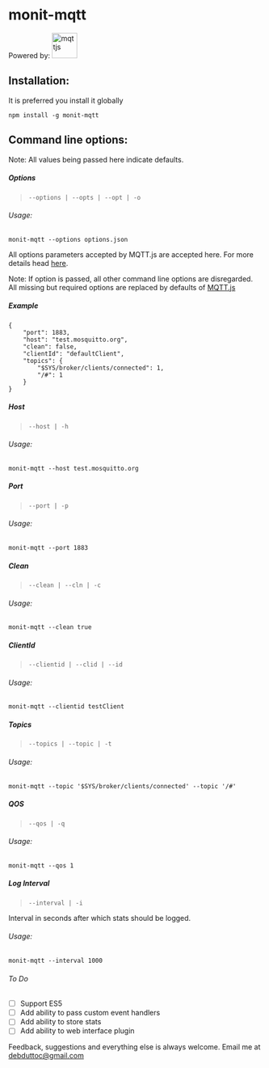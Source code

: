 # monit-mqtt

Powered by: <img src="https://raw.githubusercontent.com/mqttjs/MQTT.js/137ee0e3940c1f01049a30248c70f24dc6e6f829/MQTT.js.png" width="50" alt="mqttjs">

## Installation: 

It is preferred you install it globally

```
npm install -g monit-mqtt
```

## Command line options:

Note: All values being passed here indicate defaults.

##### Options
> `--options | --opts | --opt | -o`
###### Usage:
```
monit-mqtt --options options.json
```

All options parameters accepted by MQTT.js are accepted here. For more details head [here](https://github.com/mqttjs/MQTT.js#client).

Note: If option is passed, all other command line options are disregarded. All missing but required options are replaced by defaults of [MQTT.js](https://github.com/mqttjs/MQTT.js)


##### Example
```
{
    "port": 1883,
    "host": "test.mosquitto.org",
    "clean": false,
    "clientId": "defaultClient",
    "topics": {
        "$SYS/broker/clients/connected": 1,
        "/#": 1
    }
}
```

##### Host
> `--host | -h`

###### Usage:
```
monit-mqtt --host test.mosquitto.org
```
##### Port
> `--port | -p`

###### Usage:
```
monit-mqtt --port 1883
```
##### Clean
> `--clean | --cln | -c`

###### Usage:
```
monit-mqtt --clean true
```
##### ClientId
> `--clientid | --clid | --id`

###### Usage:
```
monit-mqtt --clientid testClient
```
##### Topics
> `--topics | --topic | -t`

###### Usage:
```
monit-mqtt --topic '$SYS/broker/clients/connected' --topic '/#'
```
##### QOS
> `--qos | -q`

###### Usage:
```
monit-mqtt --qos 1
```
##### Log Interval
> `--interval | -i`

Interval in seconds after which stats should be logged.

###### Usage:
```
monit-mqtt --interval 1000
```


###### To Do

* [ ] Support ES5
* [ ] Add ability to pass custom event handlers
* [ ] Add ability to store stats
* [ ] Add ability to web interface plugin

Feedback, suggestions and everything else is always welcome. Email me at debduttoc@gmail.com